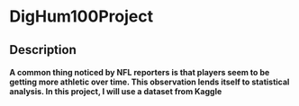 # DigHum100Project

## Description

#### A common thing noticed by NFL reporters is that players seem to be getting more athletic over time. This observation lends itself to statistical analysis. In this project, I will use a dataset from Kaggle
